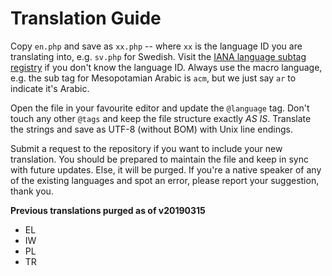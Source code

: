 # Translation Guide

Copy `en.php` and save as `xx.php` -- where `xx` is the language ID you are translating into, e.g. `sv.php` for Swedish. Visit the [IANA language subtag registry](https://www.iana.org/assignments/language-subtag-registry) if you don't know the language ID. Always use the macro language, e.g. the sub tag for Mesopotamian Arabic is `acm`, but we just say `ar` to indicate it's Arabic.

Open the file in your favourite editor and update the `@language` tag. Don't touch any other `@tags` and keep the file structure exactly *AS IS*. Translate the strings and save as UTF-8 (without BOM) with Unix line endings.

Submit a request to the repository if you want to include your new translation. You should be prepared to maintain the file and keep in sync with future updates. Else, it will be purged. If you're a native speaker of any of the existing languages and spot an error, please report your suggestion, thank you.

**Previous translations purged as of v20190315**

- EL
- IW
- PL
- TR
